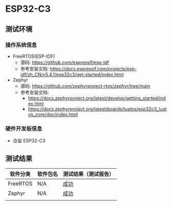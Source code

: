 # ESP32-C3

## 测试环境

### 操作系统信息

- FreeRTOS(ESP-IDF)
    - 源码: https://github.com/espressif/esp-idf
    - 参考安装文档: https://docs.espressif.com/projects/esp-idf/zh_CN/v5.4.1/esp32c3/get-started/index.html
- Zephyr
    - 源码: https://github.com/zephyrproject-rtos/zephyr/tree/main
    - 参考安装文档: 
        - https://docs.zephyrproject.org/latest/develop/getting_started/index.html
        - https://docs.zephyrproject.org/latest/boards/luatos/esp32c3_luatos_core/doc/index.html

### 硬件开发板信息

- 合宙 ESP32-C3

## 测试结果

| 软件分类       | 软件包名 | 测试结果（测试报告）                        |
| --------------------- | ---------------- | ------------------------------------------------- |
| FreeRTOS  | N/A              | [成功][FreeRTOS]                                |
| Zephyr  | N/A             | [成功][Zephyr]                                |
                             |

[FreeRTOS]: ./FreeRTOS/README.md
[Zephyr]: ./Zephyr/README.md
